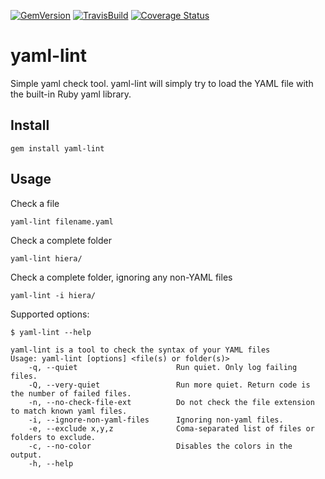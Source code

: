[![GemVersion](https://badge.fury.io/rb/yaml-lint.svg)](http://badge.fury.io/rb/yaml-lint)
[![TravisBuild](https://travis-ci.org/Pryz/yaml-lint.svg?branch=master)](https://travis-ci.org/Pryz/yaml-lint.svg?branch=master)
[![Coverage Status](https://coveralls.io/repos/Pryz/yaml-lint/badge.svg?branch=master)](https://coveralls.io/r/Pryz/yaml-lint?branch=master)

yaml-lint
=========

Simple yaml check tool. yaml-lint will simply try to load the YAML file with the
built-in Ruby yaml library.

Install
-------

```shell
gem install yaml-lint
```

Usage
-----

Check a file

```shell
yaml-lint filename.yaml
```

Check a complete folder

```shell
yaml-lint hiera/
```

Check a complete folder, ignoring any non-YAML files

```shell
yaml-lint -i hiera/
```

Supported options:

```
$ yaml-lint --help

yaml-lint is a tool to check the syntax of your YAML files
Usage: yaml-lint [options] <file(s) or folder(s)>
    -q, --quiet                      Run quiet. Only log failing files.
    -Q, --very-quiet                 Run more quiet. Return code is the number of failed files.
    -n, --no-check-file-ext          Do not check the file extension to match known yaml files.
    -i, --ignore-non-yaml-files      Ignoring non-yaml files.
    -e, --exclude x,y,z              Coma-separated list of files or folders to exclude.
    -c, --no-color                   Disables the colors in the output.
    -h, --help
```
